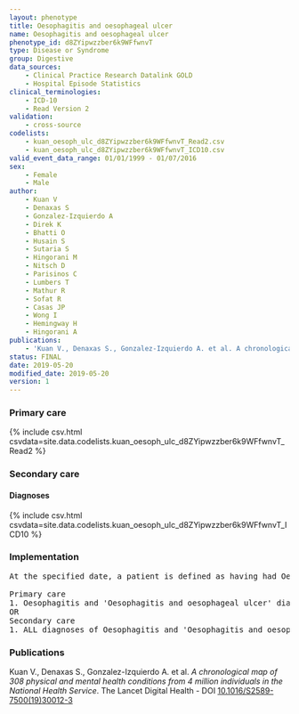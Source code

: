 ```yaml
---
layout: phenotype
title: Oesophagitis and oesophageal ulcer
name: Oesophagitis and oesophageal ulcer
phenotype_id: d8ZYipwzzber6k9WFfwnvT 
type: Disease or Syndrome
group: Digestive
data_sources: 
    - Clinical Practice Research Datalink GOLD
    - Hospital Episode Statistics
clinical_terminologies: 
    - ICD-10
    - Read Version 2
validation: 
    - cross-source
codelists: 
    - kuan_oesoph_ulc_d8ZYipwzzber6k9WFfwnvT_Read2.csv
    - kuan_oesoph_ulc_d8ZYipwzzber6k9WFfwnvT_ICD10.csv
valid_event_data_range: 01/01/1999 - 01/07/2016
sex: 
    - Female
    - Male
author: 
    - Kuan V
    - Denaxas S
    - Gonzalez-Izquierdo A
    - Direk K
    - Bhatti O
    - Husain S
    - Sutaria S
    - Hingorani M
    - Nitsch D
    - Parisinos C
    - Lumbers T
    - Mathur R
    - Sofat R
    - Casas JP
    - Wong I
    - Hemingway H
    - Hingorani A
publications: 
    - 'Kuan V., Denaxas S., Gonzalez-Izquierdo A. et al. A chronological map of 308 physical and mental health conditions from 4 million individuals in the National Health Service. The Lancet Digital Health - DOI: 10.1016/S2589-7500(19)30012-3' 
status: FINAL
date: 2019-05-20
modified_date: 2019-05-20
version: 1
---
```

### Primary care 
{% include csv.html csvdata=site.data.codelists.kuan_oesoph_ulc_d8ZYipwzzber6k9WFfwnvT_Read2 %}
### Secondary care 
#### Diagnoses 
{% include csv.html csvdata=site.data.codelists.kuan_oesoph_ulc_d8ZYipwzzber6k9WFfwnvT_ICD10 %}
### Implementation 
<pre>At the specified date, a patient is defined as having had Oesophagitis and 'Oesophagitis and oesophageal ulcer' IF they meet the criteria for any of the following on or before the specified date. The earliest date on which the individual meets any of the following criteria on or before the specified date is defined as the first event date:

Primary care
1. Oesophagitis and 'Oesophagitis and oesophageal ulcer' diagnosis or history of diagnosis during a consultation 
OR
Secondary care
1. ALL diagnoses of Oesophagitis and 'Oesophagitis and oesophageal ulcer' or history of diagnosis during a hospitalization</pre> 
 
### Publications 
Kuan V., Denaxas S., Gonzalez-Izquierdo A. et al. _A chronological map of 308 physical and mental health conditions from 4 million individuals in the National Health Service_. The Lancet Digital Health - DOI <a href='https://www.thelancet.com/journals/landig/article/PIIS2589-7500(19)30012-3/fulltext'>10.1016/S2589-7500(19)30012-3</a>